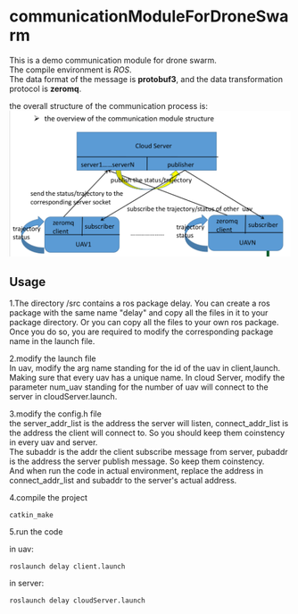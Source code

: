 # communicationModuleForDroneSwarm

This is a demo communication module for drone swarm.  
The compile environment is *ROS*.  
The data format of the message is **protobuf3**, and the data transformation protocol is **zeromq**.

the overall structure of the communication process is:
![](http://github.com/minggeX/communicationModuleForDroneSwarm/raw/master/structure.png)

## Usage  
1.The directory /src contains a ros package delay. You can create a ros package with the same name "delay" and copy all the files in it to your package 
directory. Or you can copy all the files to your own ros package. Once you do so, you are required to modify the corresponding package name in the 
launch file.

2.modify the launch file  
In uav, modify the arg name standing for the id of the uav in client,launch. Making sure that every uav has a unique name.
In cloud Server, modify the parameter num_uav standing for the number of uav will connect to the server in cloudServer.launch.  

3.modify the config.h file  
the server_addr_list is the address the server will listen, connect_addr_list is the address the client will connect to. So you should keep them coinstency
in every uav and server.  
The subaddr is the addr the client subscribe message from server, pubaddr is the address the server publish message. So keep them coinstency.  
And when run the code in actual environment, replace the address in connect_addr_list and subaddr to the server's actual address.

4.compile the project  

    catkin_make
    

5.run the code  

in uav:

    roslaunch delay client.launch 
    
in server:


    roslaunch delay cloudServer.launch
    

